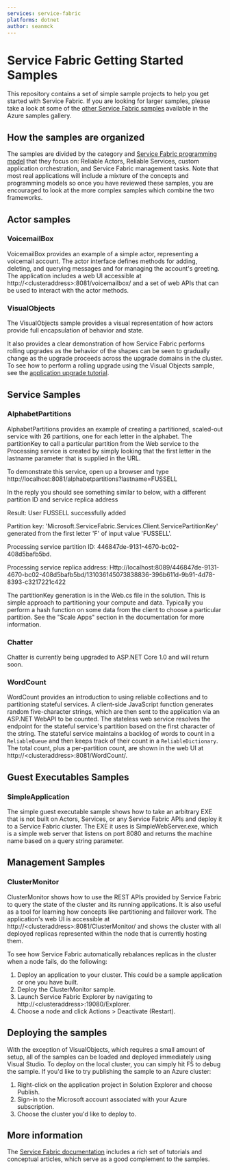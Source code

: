 ```yaml
---
services: service-fabric
platforms: dotnet
author: seanmck
---
```


# Service Fabric Getting Started Samples

This repository contains a set of simple sample projects to help you get started with Service Fabric. If you are looking for larger samples, please take a look at some of the [other Service Fabric samples][service-fabric-samples] available in the Azure samples gallery.

## How the samples are organized

The samples are divided by the category and [Service Fabric programming model][service-fabric-programming-models] that they focus on: Reliable Actors, Reliable Services, custom application orchestration, and Service Fabric management tasks. Note that most real applications will include a mixture of the concepts and programming models so once you have reviewed these samples, you are encouraged to look at the more complex samples which combine the two frameworks.

## Actor samples
### VoicemailBox

VoicemailBox provides an example of a simple actor, representing a voicemail account. The actor interface defines methods for adding, deleting, and querying messages and for managing the account's greeting. The application includes a web UI accessible at http://&lt;clusteraddress&gt;:8081/voicemailbox/ and a set of web APIs that can be used to interact with the actor methods.

### VisualObjects

The VisualObjects sample provides a visual representation of how actors provide full encapsulation of behavior and state.

It also provides a clear demonstration of how Service Fabric performs rolling upgrades as the behavior of the shapes can be seen to gradually change as the upgrade proceeds across the upgrade domains in the cluster. To see how to perform a rolling upgrade using the Visual Objects sample, see the [application upgrade tutorial][app-upgrade-tutorial].

## Service Samples
### AlphabetPartitions

AlphabetPartitions provides an example of creating a partitioned, scaled-out service with 26 partitions, one for each letter in the alphabet. The partitionKey to call a particular partition from the Web service to the Processing service is created by simply looking that the first letter in the lastname parameter that is supplied in the URL.

To demonstrate this service, open up a browser and type http://localhost:8081/alphabetpartitions?lastname=FUSSELL

In the reply you should see something similar to below, with a different partition ID and service replica address

Result: User FUSSELL successfully added

Partition key: 'Microsoft.ServiceFabric.Services.Client.ServicePartitionKey' generated from the first letter 'F' of input value 'FUSSELL'.

Processing service partition ID: 446847de-9131-4670-bc02-408d5bafb5bd.
 
Processing service replica address: Http://localhost:8089/446847de-9131-4670-bc02-408d5bafb5bd/131036145073838836-396b611d-9b91-4d78-8393-c3217221c422 

The partitionKey generation is in the Web.cs file in the solution. This is simple approach to partitioning your compute and data. Typically you perform a hash function on some data from the client to choose a particular partition. See the "Scale Apps" section in the documentation for more information.  

### Chatter

Chatter is currently being upgraded to ASP.NET Core 1.0 and will return soon.

### WordCount

WordCount provides an introduction to using reliable collections and to partitioning stateful services. A client-side JavaScript function generates random five-character strings, which are then sent to the application via an ASP.NET WebAPI to be counted. The stateless web service resolves the endpoint for the stateful service's partition based on the first character of the string. The stateful service maintains a backlog of words to count in a `ReliableQueue` and then keeps track of their count in a `ReliableDictionary`. The total count, plus a per-partition count, are shown in the web UI at http://&lt;clusteraddress&gt;:8081/WordCount/.

## Guest Executables Samples
### SimpleApplication

The simple guest executable sample shows how to take an arbitrary EXE that is not built on Actors, Services, or any Service Fabric APIs and deploy it to a Service Fabric cluster. The EXE it uses is SimpleWebServer.exe, which is a simple web server that listens on port 8080 and returns the machine name based on a query string parameter.

## Management Samples
### ClusterMonitor

ClusterMonitor shows how to use the REST APIs provided by Service Fabric to query the state of the cluster and its running applications. It is also useful as a tool for learning how concepts like partitioning and failover work. The application's web UI is accessible at http://&lt;clusteraddress&gt;:8081/ClusterMonitor/ and shows the cluster with all deployed replicas represented within the node that is currently hosting them.

To see how Service Fabric automatically rebalances replicas in the cluster when a node fails, do the following:

1. Deploy an application to your cluster. This could be a sample application or one you have built.
2. Deploy the ClusterMonitor sample.
3. Launch Service Fabric Explorer by navigating to http://&lt;clusteraddress&gt;:19080/Explorer.
4. Choose a node and click Actions > Deactivate (Restart).

## Deploying the samples

With the exception of VisualObjects, which requires a small amount of setup, all of the samples can be loaded and deployed immediately using Visual Studio. To deploy on the local cluster, you can simply hit F5 to debug the sample. If you'd like to try publishing the sample to an Azure cluster:

1. Right-click on the application project in Solution Explorer and choose Publish.
2. Sign-in to the Microsoft account associated with your Azure subscription.
3. Choose the cluster you'd like to deploy to.

## More information

The [Service Fabric documentation][service-fabric-docs] includes a rich set of tutorials and conceptual articles, which serve as a good complement to the samples.

<!-- Links -->

[service-fabric-samples]: http://aka.ms/servicefabricsamples
[service-fabric-programming-models]: https://azure.microsoft.com/en-us/documentation/articles/service-fabric-choose-framework/
[app-upgrade-tutorial]: https://azure.microsoft.com/en-us/documentation/articles/service-fabric-application-upgrade-tutorial/
[service-fabric-docs]: http://aka.ms/servicefabricdocs
